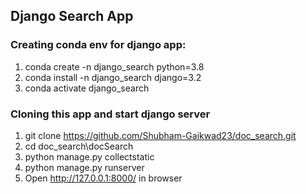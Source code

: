 ## Django Search App

### Creating conda env for django app:
1. conda create -n django_search python=3.8
2. conda install -n django_search django=3.2
3. conda activate django_search

### Cloning this app and start django server
1. git clone https://github.com/Shubham-Gaikwad23/doc_search.git
2. cd doc_search\docSearch
3. python manage.py collectstatic
4. python manage.py runserver
5. Open  http://127.0.0.1:8000/ in browser
